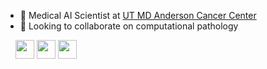 - 🔭 Medical AI Scientist at [UT MD Anderson Cancer Center](https://www.mdanderson.org)
- 👯 Looking to collaborate on computational pathology

&nbsp; &nbsp; 
<a href="https://orcid.org/0000-0003-0528-1713" alt="ORCID"><img src="http://cpathology.com/pics/icons/orcid.png" height="30px"/></a>
<a href="https://www.linkedin.com/in/chenpingjun" alt="LinkedIn"><img src="http://cpathology.com/pics/icons/linkedin.png" height="30px"/></a>
<a href="https://scholar.google.com/citations?user=vXuam0cAAAAJ" alt="Google Scholar"><img src="http://cpathology.com/pics/icons/google_scholar.png" height="30px"/></a>

